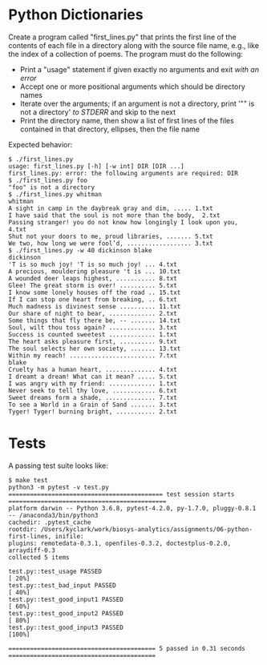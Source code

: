 # Python Dictionaries

Create a program called "first_lines.py" that prints the first line of the contents of each file in a directory along with the source file name, e.g., like the index of a collection of poems. The program must do the following:

* Print a "usage" statement if given exactly no arguments and exit *with an error*
* Accept one or more positional arguments which should be directory names
* Iterate over the arguments; if an argument is not a directory, print '"<arg>" is not a directory' *to STDERR* and skip to the next
* Print the directory name, then show a list of first lines of the files contained in that directory, ellipses, then the file name

Expected behavior:

````
$ ./first_lines.py
usage: first_lines.py [-h] [-w int] DIR [DIR ...]
first_lines.py: error: the following arguments are required: DIR
$ ./first_lines.py foo
"foo" is not a directory
$ ./first_lines.py whitman
whitman
A sight in camp in the daybreak gray and dim, ..... 1.txt
I have said that the soul is not more than the body,  2.txt
Passing stranger! you do not know how longingly I look upon you,  4.txt
Shut not your doors to me, proud libraries, ....... 5.txt
We two, how long we were fool’d, .................. 3.txt
$ ./first_lines.py -w 40 dickinson blake
dickinson
'T is so much joy! 'T is so much joy! ... 4.txt
A precious, mouldering pleasure 't is ... 10.txt
A wounded deer leaps highest, ........... 8.txt
Glee! The great storm is over! .......... 5.txt
I know some lonely houses off the road .. 15.txt
If I can stop one heart from breaking, .. 6.txt
Much madness is divinest sense .......... 11.txt
Our share of night to bear, ............. 2.txt
Some things that fly there be, -- ....... 14.txt
Soul, wilt thou toss again? ............. 3.txt
Success is counted sweetest ............. 1.txt
The heart asks pleasure first, .......... 9.txt
The soul selects her own society, ....... 13.txt
Within my reach! ........................ 7.txt
blake
Cruelty has a human heart, .............. 4.txt
I dreamt a dream! What can it mean? ..... 5.txt
I was angry with my friend: ............. 1.txt
Never seek to tell thy love, ............ 6.txt
Sweet dreams form a shade, .............. 7.txt
To see a World in a Grain of Sand ....... 3.txt
Tyger! Tyger! burning bright, ........... 2.txt
````

# Tests 

A passing test suite looks like:

````
$ make test
python3 -m pytest -v test.py
=========================================== test session starts ============================================
platform darwin -- Python 3.6.8, pytest-4.2.0, py-1.7.0, pluggy-0.8.1 -- /anaconda3/bin/python3
cachedir: .pytest_cache
rootdir: /Users/kyclark/work/biosys-analytics/assignments/06-python-first-lines, inifile:
plugins: remotedata-0.3.1, openfiles-0.3.2, doctestplus-0.2.0, arraydiff-0.3
collected 5 items

test.py::test_usage PASSED                                                                           [ 20%]
test.py::test_bad_input PASSED                                                                       [ 40%]
test.py::test_good_input1 PASSED                                                                     [ 60%]
test.py::test_good_input2 PASSED                                                                     [ 80%]
test.py::test_good_input3 PASSED                                                                     [100%]

========================================= 5 passed in 0.31 seconds =========================================
````
